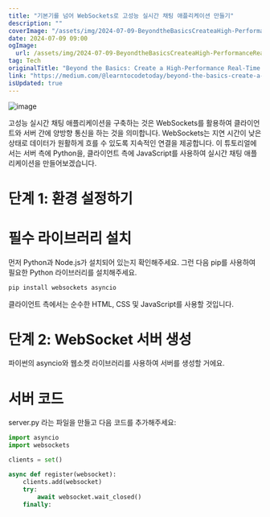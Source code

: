 ```yaml
---
title: "기본기를 넘어 WebSockets로 고성능 실시간 채팅 애플리케이션 만들기"
description: ""
coverImage: "/assets/img/2024-07-09-BeyondtheBasicsCreateaHigh-PerformanceReal-TimeChatApplicationwithWebSockets_0.png"
date: 2024-07-09 09:00
ogImage:
  url: /assets/img/2024-07-09-BeyondtheBasicsCreateaHigh-PerformanceReal-TimeChatApplicationwithWebSockets_0.png
tag: Tech
originalTitle: "Beyond the Basics: Create a High-Performance Real-Time Chat Application with WebSockets!"
link: "https://medium.com/@learntocodetoday/beyond-the-basics-create-a-high-performance-real-time-chat-application-with-websockets-8c0cc49036c5"
isUpdated: true
---
```


![image](/assets/img/2024-07-09-BeyondtheBasicsCreateaHigh-PerformanceReal-TimeChatApplicationwithWebSockets_0.png)

고성능 실시간 채팅 애플리케이션을 구축하는 것은 WebSockets를 활용하여 클라이언트와 서버 간에 양방향 통신을 하는 것을 의미합니다. WebSockets는 지연 시간이 낮은 상태로 데이터가 원활하게 흐를 수 있도록 지속적인 연결을 제공합니다. 이 튜토리얼에서는 서버 측에 Python을, 클라이언트 측에 JavaScript를 사용하여 실시간 채팅 애플리케이션을 만들어보겠습니다.

# 단계 1: 환경 설정하기

# 필수 라이브러리 설치

<!-- seedividend - 사각형 -->

<ins class="adsbygoogle"
     style="display:block"
     data-ad-client="ca-pub-4877378276818686"
     data-ad-slot="1898504329"
     data-ad-format="auto"
     data-full-width-responsive="true"></ins>

<script>
     (adsbygoogle = window.adsbygoogle || []).push({});
</script>

먼저 Python과 Node.js가 설치되어 있는지 확인해주세요. 그런 다음 pip를 사용하여 필요한 Python 라이브러리를 설치해주세요.

```js
pip install websockets asyncio
```

클라이언트 측에서는 순수한 HTML, CSS 및 JavaScript를 사용할 것입니다.

# 단계 2: WebSocket 서버 생성

<!-- seedividend - 사각형 -->

<ins class="adsbygoogle"
     style="display:block"
     data-ad-client="ca-pub-4877378276818686"
     data-ad-slot="1898504329"
     data-ad-format="auto"
     data-full-width-responsive="true"></ins>

<script>
     (adsbygoogle = window.adsbygoogle || []).push({});
</script>

파이썬의 asyncio와 웹소켓 라이브러리를 사용하여 서버를 생성할 거에요.

# 서버 코드

server.py 라는 파일을 만들고 다음 코드를 추가해주세요:

```python
import asyncio
import websockets

clients = set()

async def register(websocket):
    clients.add(websocket)
    try:
        await websocket.wait_closed()
    finally:
```
